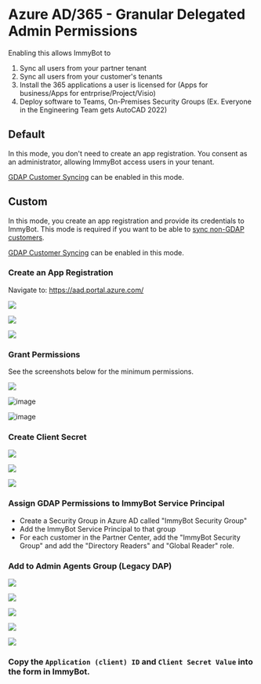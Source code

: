 # Azure AD/365 - Granular Delegated Admin Permissions

Enabling this allows ImmyBot to

1. Sync all users from your partner tenant
2. Sync all users from your customer's tenants
3. Install the 365 applications a user is licensed for (Apps for business/Apps for entrprise/Project/Visio)
4. Deploy software to Teams, On-Premises Security Groups (Ex. Everyone in the Engineering Team gets AutoCAD 2022)

## Default

In this mode, you don't need to create an app registration. You consent as an administrator, allowing ImmyBot access users in your tenant.

[GDAP Customer Syncing](#gdap-customer-syncing) can be enabled in this mode.

## Custom

In this mode, you create an app registration and provide its credentials to ImmyBot. This mode is required if you want to be able to [sync non-GDAP customers](#csp-preconsent).

[GDAP Customer Syncing](#gdap-customer-syncing) can be enabled in this mode.

### Create an App Registration

Navigate to: https://aad.portal.azure.com/

![](./.vitepress/images/2020-12-07-15-46-18.png)

![](./.vitepress/images/2020-12-07-15-47-07.png)

![](./.vitepress/images/2020-12-07-15-47-18.png)

### Grant Permissions

See the screenshots below for the minimum permissions.

![](./.vitepress/images/2020-12-07-15-47-33.png)

![image](https://github.com/immense/immybot-documentation/assets/1424395/ed4d173b-b0dc-4a11-a3bc-85e8231e1dbd)

![image](https://github.com/immense/immybot-documentation/assets/1424395/f5c4ec0f-35f2-49ad-a690-7e940c187d0a)

### Create Client Secret

![](./.vitepress/images/2021-08-16-13-19-15.png)

![](./.vitepress/images/2021-08-16-13-20-45.png)

![](./.vitepress/images/2021-08-16-13-23-26.png)

### Assign GDAP Permissions to ImmyBot Service Principal
- Create a Security Group in Azure AD called "ImmyBot Security Group"
- Add the ImmyBot Service Principal to that group
- For each customer in the Partner Center, add the "ImmyBot Security Group" and add the "Directory Readers" and "Global Reader" role.

### Add to Admin Agents Group (Legacy DAP)

![](./.vitepress/images/2020-12-07-15-48-22.png)

![](./.vitepress/images/2020-12-07-15-48-26.png)

![](./.vitepress/images/2020-12-07-15-48-31.png)

![](./.vitepress/images/2020-12-07-15-48-35.png)

![](./.vitepress/images/2020-12-07-15-48-38.png)

### Copy the `Application (client) ID` and `Client Secret Value` into the form in ImmyBot.
